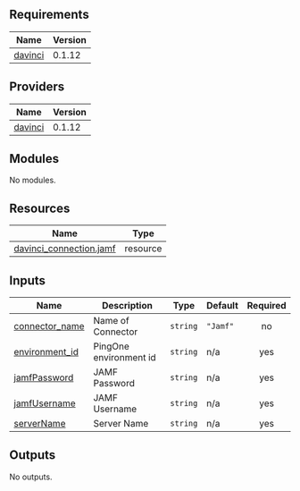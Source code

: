 <!-- BEGIN_TF_DOCS -->
## Requirements

| Name | Version |
|------|---------|
| <a name="requirement_davinci"></a> [davinci](#requirement\_davinci) | 0.1.12 |

## Providers

| Name | Version |
|------|---------|
| <a name="provider_davinci"></a> [davinci](#provider\_davinci) | 0.1.12 |

## Modules

No modules.

## Resources

| Name | Type |
|------|------|
| [davinci_connection.jamf](https://registry.terraform.io/providers/pingidentity/davinci/0.1.12/docs/resources/connection) | resource |

## Inputs

| Name | Description | Type | Default | Required |
|------|-------------|------|---------|:--------:|
| <a name="input_connector_name"></a> [connector\_name](#input\_connector\_name) | Name of Connector | `string` | `"Jamf"` | no |
| <a name="input_environment_id"></a> [environment\_id](#input\_environment\_id) | PingOne environment id | `string` | n/a | yes |
| <a name="input_jamfPassword"></a> [jamfPassword](#input\_jamfPassword) | JAMF Password | `string` | n/a | yes |
| <a name="input_jamfUsername"></a> [jamfUsername](#input\_jamfUsername) | JAMF Username | `string` | n/a | yes |
| <a name="input_serverName"></a> [serverName](#input\_serverName) | Server Name | `string` | n/a | yes |

## Outputs

No outputs.
<!-- END_TF_DOCS -->